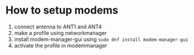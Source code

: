 # How to setup modems
1.  connect antenna to ANT1 and ANT4
2.  make a profile using networkmanager
3.  install modem-manager-gui using `sudo dnf install modem-manager-gui`
4.  activate the profile in modemmanager